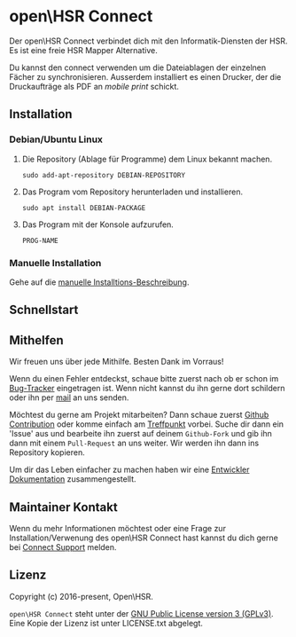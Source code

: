 open\HSR Connect
================

Der open\HSR Connect verbindet dich mit den Informatik-Diensten der HSR. Es ist eine freie HSR Mapper Alternative. 

Du kannst den connect verwenden um die Dateiablagen der einzelnen Fächer zu synchronisieren. Ausserdem installiert es einen Drucker, der die Druckaufträge als PDF an *mobile print* schickt.

Installation
------------

### Debian/Ubuntu Linux
 
 1. Die Repository (Ablage für Programme) dem Linux bekannt machen.

    ```shell
    sudo add-apt-repository DEBIAN-REPOSITORY
    ```

 2. Das Program vom Repository herunterladen und installieren.

    ```shell
    sudo apt install DEBIAN-PACKAGE
    ```
 3. Das Program mit der Konsole aufzurufen.
 
 	```shell
    PROG-NAME
    ```
    
### Manuelle Installation
	
Gehe auf die [manuelle Installtions-Beschreibung](https://github.com/openhsr/connect/blob/master/docs/install.md).

## Schnellstart



## Mithelfen

Wir freuen uns über jede Mithilfe. Besten Dank im Vorraus!

Wenn du einen Fehler entdeckst, schaue bitte zuerst nach ob er schon im [Bug-Tracker](https://github.com/openhsr/connect/issues) eingetragen ist. Wenn nicht
kannst du ihn gerne dort schildern oder ihn per [mail](mailto:connect@hsr.ch)  an uns senden.

Möchtest du gerne am Projekt mitarbeiten? Dann schaue zuerst [Github Contribution](https://www.openhsr.ch/tipps/github-contribution/) oder komme einfach am [Treffpunkt](https://www.openhsr.ch/community/) vorbei. Suche dir dann ein 'Issue' aus und bearbeite ihn zuerst auf deinem `Github-Fork` und gib ihn dann mit einem `Pull-Request` an uns weiter. Wir werden ihn dann ins Repository kopieren.

Um dir das Leben einfacher zu machen haben wir eine [Entwickler Dokumentation](https://github.com/openhsr/connect/blob/master/docs/setup-dev-environment.md) zusammengestellt.

## Maintainer Kontakt
Wenn du mehr Informationen möchtest oder eine Frage zur Installation/Verwenung des open\HSR Connect hast kannst du dich gerne bei [Connect Support](mailto:connect@hsr.ch) melden.

## Lizenz

Copyright (c) 2016-present, Open\HSR.

`open\HSR Connect` steht unter der [GNU Public License version 3 (GPLv3)](https://www.gnu.org/licenses/gpl-3.0.en.html). Eine Kopie der Lizenz ist unter LICENSE.txt abgelegt.